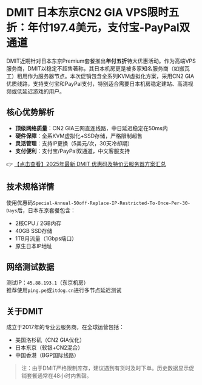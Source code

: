 # DMIT 日本东京CN2 GIA VPS限时五折：年付197.4美元，支付宝-PayPal双通道

DMIT近期针对日本东京Premium套餐推出**年付五折**特大优惠活动。作为高端VPS服务商，DMIT以稳定不超售著称，其日本机房更是被多家知名服务商（如搬瓦工）租用作为服务器节点。本次促销包含全系列KVM虚拟化方案，采用CN2 GIA优质线路，支持支付宝和PayPal支付，特别适合需要日本机房稳定建站、高清视频或低延迟游戏的用户。

## 核心优势解析

- **顶级网络质量**：CN2 GIA三网直连线路，中日延迟稳定在50ms内
- **硬件保障**：全系KVM虚拟化+SSD存储，严格限制超售
- **灵活管理**：支持IP更换（5美元/次，30天冷却期）
- **支付便利**：支付宝/PayPal双通道，中文客服支持

👉 [【点击查看】2025年最新 DMIT 优惠码及特价云服务器方案汇总](https://bit.ly/dmit_coupon)

## 技术规格详情

使用优惠码`Special-Annual-50off-Replace-IP-Restricted-To-Once-Per-30-Days`后，日本东京套餐包含：

- 2核CPU / 2GB内存
- 40GB SSD存储
- 1TB月流量（1Gbps端口）
- 原生日本IP地址

## 网络测试数据

测试IP：`45.88.193.1`（东京机房）  
推荐使用`ping.pe`或`itdog.cn`进行多节点延迟测试

## 关于DMIT

成立于2017年的专业云服务商，在全球运营包括：
- 美国洛杉矶（CN2 GIA优化）
- 日本东京（软银+CN2混合）
- 中国香港（BGP国际线路）

> 注：由于DMIT严格限制库存，建议遇到有货时及时下单。历史数据显示促销套餐通常在48小时内售罄。
